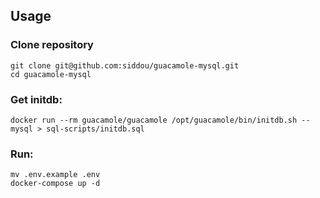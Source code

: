 ## Usage

### Clone repository
```shell
git clone git@github.com:siddou/guacamole-mysql.git
cd guacamole-mysql
```
### Get initdb:
```shell
docker run --rm guacamole/guacamole /opt/guacamole/bin/initdb.sh --mysql > sql-scripts/initdb.sql
```
### Run:
```shell
mv .env.example .env
docker-compose up -d
```





